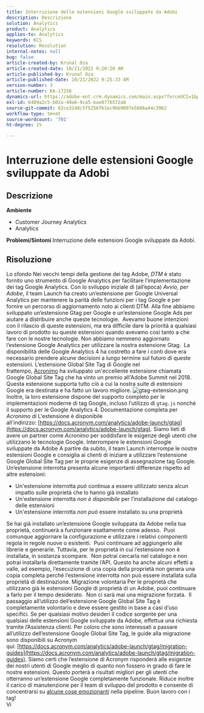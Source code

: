 ```yaml
---
title: Interruzione delle estensioni Google sviluppate da Adobi
description: Descrizione
solution: Analytics
product: Analytics
applies-to: Analytics
keywords: KCS
resolution: Resolution
internal-notes: null
bug: false
article-created-by: Krunal Oza
article-created-date: 10/21/2022 9:20:20 AM
article-published-by: Krunal Oza
article-published-date: 10/21/2022 9:25:33 AM
version-number: 3
article-number: KA-17256
dynamics-url: https://adobe-ent.crm.dynamics.com/main.aspx?forceUCI=1&pagetype=entityrecord&etn=knowledgearticle&id=98c25394-2151-ed11-bba2-0022480867fb
exl-id: 6409a2c5-b02a-49a6-9ca5-bae0776572a0
source-git-commit: 62ce3148c5f5256fb1ec9bb9097e5686a44c3962
workflow-type: tm+mt
source-wordcount: '701'
ht-degree: 1%

---
```


# Interruzione delle estensioni Google sviluppate da Adobi

## Descrizione

<b>Ambiente</b>
- Customer Journey Analytics
- Analytics



<b>Problemi/Sintomi</b>
Interruzione delle estensioni Google sviluppate da Adobi.


## Risoluzione

Lo sfondo Nei vecchi tempi della gestione dei tag Adobe, *DTM* è stato fornito uno strumento di Google Analytics per facilitare l’implementazione dei tag Google Analytics.
Con lo sviluppo iniziale di (all’epoca) *Avvio, per Adobe*, il team Launch ha creato un’estensione per Google Universal Analytics per mantenere la parità delle funzioni per i tag Google e per fornire un percorso di aggiornamento noto ai clienti DTM.
Alla fine abbiamo sviluppato un’estensione Gtag per Google e un’estensione Google Ads per aiutare a distribuire anche queste tecnologie.  Avevamo buone intenzioni con il rilascio di queste estensioni, ma era difficile dare la priorità a qualsiasi lavoro di prodotto su queste estensioni quando avevamo così tanto a che fare con le nostre tecnologie. Non abbiamo nemmeno aggiornato l’estensione Google Analytics per utilizzare la nostra estensione Gtag. 
La disponibilità delle Google Analytics 4 ha costretto a fare i conti dove era necessario prendere alcune decisioni a lungo termine sul futuro di queste estensioni.
L’estensione Global Site Tag di Google nel frattempo, [Acronimo](https://www.acronym.com/) ha sviluppato un&#39;eccellente estensione chiamata Google Global Site Tag che ha vinto un premio all&#39;Adobe Summit nel 2018.  Questa estensione supporta tutto ciò a cui la nostra suite di estensioni Google era destinata e ha fatto un lavoro migliore.
![gtag-extension.png](https://experienceleaguecommunities.adobe.com/t5/image/serverpage/image-id/32446iD3F68A3559E15F49/image-size/large?v=v2&amp;amp;px=999 "gtag-extension.png")
Inoltre, la loro estensione dispone del supporto completo per le implementazioni moderne di tag Google, incluso l’utilizzo di `gtag.js` nonché il supporto per le Google Analytics 4.
Documentazione completa per *Acronimo di* L&#39;estensione è disponibile all&#39;indirizzo: [https://docs.acronym.com/analytics/adobe-launch/gtag](https://docs.acronym.com/analytics/adobe-launch/gtag).
Siamo lieti di avere un partner come *Acronimo* per soddisfare le esigenze degli utenti che utilizzano le tecnologie Google.
Interrompere le estensioni Google sviluppate da Adobe A partire da subito, il team Launch interrompe le nostre estensioni Google e consiglia ai clienti di iniziare a utilizzare l’estensione Google Global Site Tag per le proprie esigenze di assegnazione tag Google.
Un’estensione interrotta presenta alcune importanti differenze rispetto ad altre estensioni:
- Un&#39;estensione interrotta *può* continua a essere utilizzato senza alcun impatto sulle proprietà che lo hanno già installato
- Un&#39;estensione interrotta *non è disponibile* per l’installazione dal catalogo delle estensioni
- Un&#39;estensione interrotta *non può* essere installato su una proprietà

Se hai già installato un’estensione Google sviluppata da Adobe nella tua proprietà, continuerà a funzionare esattamente come adesso.  Puoi comunque aggiornare la configurazione e utilizzare i relativi componenti regola in regole nuove o esistenti.  Puoi continuare ad aggiungerlo alle librerie e generarle.
Tuttavia, per le proprietà in cui l’estensione non è installata, in sostanza scompare.  Non potrai cercarla nel catalogo e non potrai installarla direttamente tramite l’API.
Questo ha anche alcuni effetti a valle, ad esempio, l’esecuzione di una copia della proprietà non genera una copia completa perché l’estensione interrotta non può essere installata sulla proprietà di destinazione.
Migrazione volontaria Per le proprietà che utilizzano già le estensioni Google di proprietà di un Adobe, puoi continuare a farlo per il tempo desiderato.  Non ci sarà mai una migrazione forzata.  Il passaggio all’utilizzo dell’estensione Google Global Site Tag è completamente volontario e deve essere gestito in base a casi d’uso specifici.
Se per qualsiasi motivo desideri il codice sorgente per una qualsiasi delle estensioni Google sviluppate da Adobe, effettua una richiesta tramite l’Assistenza clienti.
Per coloro che sono interessati a passare all’utilizzo dell’estensione Google Global Site Tag, le guide alla migrazione sono disponibili su Acronym qui: [https://docs.acronym.com/analytics/adobe-launch/gtag/migration-guides](https://docs.acronym.com/analytics/adobe-launch/gtag/migration-guides).
Siamo certi che l’estensione di Acronym risponderà alle esigenze dei nostri utenti di Google meglio di quanto non fossero in grado di fare le nostre estensioni. Questo porterà a risultati migliori per gli utenti che otterranno un’estensione Google completamente funzionale. Riduce inoltre il carico di manutenzione per il team di sviluppo del prodotto e consente di concentrarsi su [alcune cose emozionanti](https://experienceleaguecommunities.adobe.com/t5/adobe-experience-platform-launch/data-collection-roadmap/ba-p/401733) nella pipeline.
Buon lavoro con i tag!<br>Vi

